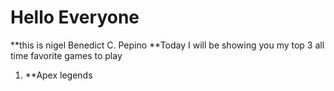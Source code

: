 # Hello Everyone
**this is nigel Benedict C. Pepino
**Today I will be showing you my top 3 all time favorite games to play
1. **Apex legends
